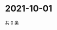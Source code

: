 # 2021-10-01

共 0 条

<!-- BEGIN WEIBO -->
<!-- 最后更新时间 Fri Oct 01 2021 17:08:33 GMT+0800 (China Standard Time) -->

<!-- END WEIBO -->
